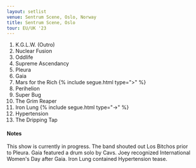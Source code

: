 ```yaml
---
layout: setlist
venue: Sentrum Scene, Oslo, Norway
title: Sentrum Scene, Oslo
tour: EU/UK '23
---
```


1. K.G.L.W. (Outro)
2. Nuclear Fusion
3. Oddlife
4. Supreme Ascendancy 
5. Pleura
6. Gaia
7. Mars for the Rich
  {% include segue.html type=">" %}
8. Perihelion
9. Super Bug
10. The Grim Reaper
11. Iron Lung
   {% include segue.html type="->" %}
12. Hypertension
13. The Dripping Tap

<!--snippet-->


#### Notes

This show is currently in progress. The band shouted out Los Bitchos prior to Pleura. Gaia featured a drum solo by Cavs. Joey recognized International Women's Day after Gaia. Iron Lung contained Hypertension tease.
